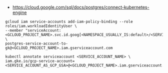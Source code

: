 * https://cloud.google.com/sql/docs/postgres/connect-kubernetes-engine
```
gcloud iam service-accounts add-iam-policy-binding --role roles/iam.workloadIdentityUser \
--member "serviceAccount:<GCLOUD_PROJECT_NAME>.svc.id.goog[<NAMESPACE_USUALLY_IS:default>/<SERVICE_ACCOUNT_NAME_KSA>]" \
postgres-service-account-to-gk@<GCLOUD_PROJECT_NAME>.iam.gserviceaccount.com
```
```
kubectl annotate serviceaccount <SERVICE_ACCOUNT_NAME> \
iam.gke.io/gcp-service-account=<SERVICE_ACCOUNT_AS_GCP_GSA>@<GCLOUD_PROJECT_NAME>.iam.gserviceaccount.com
```